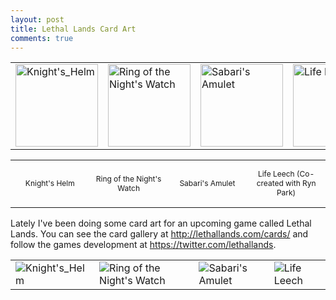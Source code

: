 ```yaml
---
layout: post
title: Lethal Lands Card Art
comments: true
---
```


<table style="margin-left:auto; margin-right:auto;">
  <tr>
    <td>
      <img src="http://orig01.deviantart.net/d2f1/f/2015/171/3/7/3736a2aa53b68d8e32ea30dff164affb-d8y1efp.jpg" alt="Knight's_Helm" style="width: 132px;"/>
    </td>
    <td>
      <img src="http://orig14.deviantart.net/6658/f/2015/171/e/4/ring_of_the_night_s_watch_by_mmmcgill1232-d8y1f91.jpg" alt="Ring of the Night's Watch" style="width: 132px;"/>
    </td>
    <td>
      <img src="http://orig13.deviantart.net/6deb/f/2015/171/6/2/sabarri_s_amulet_by_mmmcgill1232-d8y1fd8.jpg" alt="Sabari's Amulet" style="width: 132px;"/>
    </td>
    <td>
      <img src="http://pre03.deviantart.net/a005/th/pre/f/2015/171/a/9/lifeleech_by_mmmcgill1232-d8y1fjm.jpg" alt="Life Leech" style="width: 132px;"/>
    </td>
  </tr>
</table>

<table style="margin-left:auto; margin-right:auto;">
  <tr>
    <td style="width:132px">
      <p style="font-size: 12px; text-align: center;">Knight's Helm</p>
    </td>
    <td style="width:132px">
      <p style="font-size: 12px; text-align: center;">Ring of the Night's Watch</p>
    </td>
    <td style="width:132px">
      <p style="font-size: 12px; text-align: center;">Sabari's Amulet</p>
    </td>
    <td style="width:132px">
      <p style="font-size: 12px; text-align: center;">Life Leech (Co-created with Ryn Park)</p>
    </td>
  </tr>
</table>

Lately I've been doing some card art for an upcoming game called Lethal Lands. You can see the card gallery at http://lethallands.com/cards/ and follow the games development at https://twitter.com/lethallands.

<span class="more"></span>

<table style="margin-left:auto; margin-right:auto;">
  <tr>
    <td>
      <img src="http://orig01.deviantart.net/d2f1/f/2015/171/3/7/3736a2aa53b68d8e32ea30dff164affb-d8y1efp.jpg" alt="Knight's_Helm"/>
    </td>
    <td>
      <img src="http://orig14.deviantart.net/6658/f/2015/171/e/4/ring_of_the_night_s_watch_by_mmmcgill1232-d8y1f91.jpg" alt="Ring of the Night's Watch"/>
    </td>
    <td>
      <img src="http://orig13.deviantart.net/6deb/f/2015/171/6/2/sabarri_s_amulet_by_mmmcgill1232-d8y1fd8.jpg" alt="Sabari's Amulet"/>
    </td>
    <td>
      <img src="http://pre03.deviantart.net/a005/th/pre/f/2015/171/a/9/lifeleech_by_mmmcgill1232-d8y1fjm.jpg" alt="Life Leech"/>
    </td>
  </tr>
</table>
